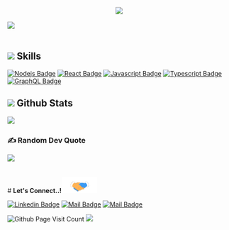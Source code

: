
<p align="center">
  <a href="https://github.com/DenverCoder1/readme-typing-svg"><img src="https://readme-typing-svg.herokuapp.com?font=Time+New+Roman&color=cyan&size=25&center=true&vCenter=true&width=600&height=100&lines=Hey!+It's+Riahi+Yassine+&hearts;++;Software-Engineer;Always+eager+to+learn+more"></a>
</p>
<img src="https://user-images.githubusercontent.com/73097560/115834477-dbab4500-a447-11eb-908a-139a6edaec5c.gif"><br><br>

## <img src="https://media2.giphy.com/media/QssGEmpkyEOhBCb7e1/giphy.gif?cid=ecf05e47a0n3gi1bfqntqmob8g9aid1oyj2wr3ds3mg700bl&rid=giphy.gif" width ="25"><b> Skills</b>
[![Nodejs Badge](https://img.shields.io/badge/-Nodejs-3C873A?style=for-the-badge&labelColor=black&logo=node.js&logoColor=3C873A)](#) [![React Badge](https://img.shields.io/badge/-React-61DBFB?style=for-the-badge&labelColor=black&logo=react&logoColor=61DBFB)](#) [![Javascript Badge](https://img.shields.io/badge/-Javascript-F0DB4F?style=for-the-badge&labelColor=black&logo=javascript&logoColor=F0DB4F)](#) [![Typescript Badge](https://img.shields.io/badge/-Typescript-007acc?style=for-the-badge&labelColor=black&logo=typescript&logoColor=007acc)](#) [![GraphQL Badge](https://img.shields.io/badge/-GraphQl-e535ab?style=for-the-badge&labelColor=black&logo=node.js&logoColor=e535ab)](#) 

<!-- Github Stats   -->
## <img src="https://media.giphy.com/media/iY8CRBdQXODJSCERIr/giphy.gif" width="35"><b> Github Stats </b>

<!--![Your Repository's Stats](https://github-readme-stats.vercel.app/api/top-langs/?username=RiahiYassinn&show_icons=true&locale=en&layout=compact&langs_count=50&theme=algolia) -->
<!-- ![Your Repository's Stats](https://github-readme-stats.vercel.app/api?username=RiahiYassinn&show_icons=true&theme=radical) -->


![](https://github-readme-activity-graph.vercel.app/graph?username=RiahiYassinn&theme=react)
### ✍️ Random Dev Quote
![](https://quotes-github-readme.vercel.app/api?type=horizontal&theme=radical)

<br>
<!-- Let's Connect..! -->
# <b> Let's Connect..!</b><img src="https://github.com/0xAbdulKhalid/0xAbdulKhalid/raw/main/assets/mdImages/handshake.gif" width ="80">

[![Linkedin Badge](https://img.shields.io/badge/-RiahiYassine-0e76a8?style=flat&labelColor=0e76a8&logo=linkedin&logoColor=white)](https://www.linkedin.com/in/yassine-riahi-63a69b242/)
[![Mail Badge](https://img.shields.io/badge/-@RiahiYassine-e84393?style=flat&labelColor=e84393&logo=instagram&logoColor=white)](https://www.instagram.com/riahi__yassine/)
[![Mail Badge](https://img.shields.io/badge/-RiahiYassine-c0392b?style=flat&labelColor=c0392b&logo=gmail&logoColor=white)](mailto:yassine.riahi@esprit.tn)

![Github Page Visit Count](https://komarev.com/ghpvc/?username=RiahiYassinn)
<img src="https://img.shields.io/badge/Age-24-blue" />


